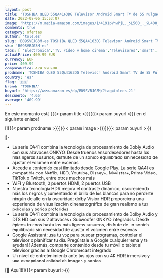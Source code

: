 ```yaml
---
layout: post
title: 'TOSHIBA QLED 55QA4163DG Televisor Android Smart TV de 55 Pulgadas  Pantalla Quantum Dot  4K Ultra HD  Google Chromecast Integrado  Control por Voz Mediante Google Assistant  conexión WiFi y Bluetooth'
date: 2022-08-06 15:03:07
image: 'https://m.media-amazon.com/images/I/4191pVhwPjL._SL500_._SL400_.jpg'
comments: true
category: ofertas
author: 'tole.es'
slug: 'B09SVBJG3M-es TOSHIBA QLED 55QA4163DG Televisor Android Smart TV de 55...'
sku: 'B09SVBJG3M-es'
tags: [ 'Electrónica','TV, vídeo y home cinema','Televisores','smart','televisor','toshiba','tv','🇪🇸', ]
actualPrice: 409.99 EUR
currency: EUR
price: 409.99
comparePrice: 429.99 EUR
prodname: 'TOSHIBA QLED 55QA4163DG Televisor Android Smart TV de 55 Pulgadas  Pantalla Quantum Dot  4K Ultra HD  Google Chromecast Integrado  Control por Voz Mediante Google Assistant  conexión WiFi y Bluetooth'
country: 'es'
flag: '🇪🇸'
brand: 'TOSHIBA'
buyurl: 'https://www.amazon.es/dp/B09SVBJG3M/?tag=tolees-21'
descuento: '4.65'
average: '409.99'
---
```


En este momento está [{{< param title >}}]({{< param buyurl >}}) en el siguiente enlace!

[![{{< param prodname >}}]({{< param image >}})]({{< param buyurl >}})

🔎:

- La serie QA41 combina la tecnología de procesamiento de Dobly Audio con sus altavoces ONKYO. Desde truenos ensordecedores hasta los más ligeros susurros, disfrute de un sonido equilibrado sin necesidad de ajustar el volumen entre escenas
- Accede a contenido casi ilimitado desde Google Play. La serie QA41 es compatible con Netflix, HBO, Youtube, Disney+, Movistar+, Prime Video, TikTok o Twitch, entre otros muchos más
- WIFI y Bluetooth, 3 puertos HDMI, 2 puertos USB
- Nuestra tecnología HDR mejora el contraste dinámico, oscureciendo más los negros y aumentando el brillo de los blancos para no perderte ningún detalle en la oscuridad; dolby Vision HDR proporciona una experiencia de visualización cinematográfica de gran realismo a tus películas y series preferidas
- La serie QA41 combina la tecnología de procesamiento de Dolby Audio y DTS HD con sus 2 altavoces+ Subwoofer ONKYO integrados. Desde épicos truenos hasta los más ligeros susurros, disfrute de un sonido equilibrado sin necesidad de ajustar el volumen entre escenas
- Google Assistant: usa tu voz para buscar programas, controlar el televisor o planificar tu día. Pregúntale a Google cualquier tema y te ayudará! Además, comparte contenido desde tu móvil o tablet al televisor gracias al Google Chromecast integrado
- Un nivel de entretenimiento ante tus ojos con su 4K HDR inmersivo y una excepcional calidad de imagen y sonido

[🛒 Aquí!!!]({{< param buyurl >}})
